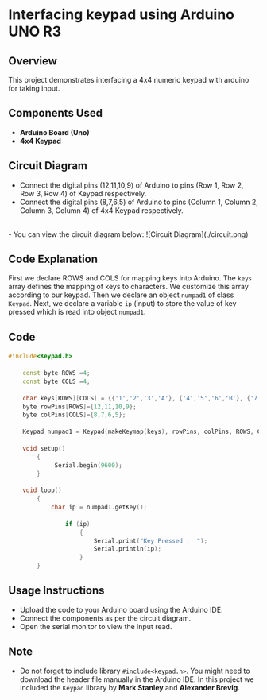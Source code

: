 # Interfacing keypad using Arduino UNO R3

## Overview
This project demonstrates interfacing a 4x4 numeric keypad with arduino for taking input.


## Components Used
- **Arduino Board (Uno)** 
  <br>
- **4x4 Keypad**
## Circuit Diagram
-  Connect the digital pins (12,11,10,9) of Arduino to pins (Row 1, Row 2, Row 3, Row 4) of Keypad respectively. <br>
-  Connect the digital pins (8,7,6,5) of Arduino to pins (Column 1, Column 2, Column 3, Column 4) of 4x4 Keypad respectively.
<br>
- You can view the circuit diagram below:
![Circuit Diagram](./circuit.png)

## Code Explanation
First we declare ROWS and COLS for mapping keys into Arduino. The `keys` array defines the mapping of keys to characters. We customize this array according to our keypad. Then we declare an object `numpad1` of class `Keypad`. Next, we declare a variable `ip` (input) to store the value of key pressed which is read into object `numpad1`.

## Code
```cpp
#include<Keypad.h>

	const byte ROWS =4;
	const byte COLS =4;

	char keys[ROWS][COLS] = {{'1','2','3','A'}, {'4','5','6','B'}, {'7','8','9','C'}, {'*','0','#','D'}};
	byte rowPins[ROWS]={12,11,10,9};
	byte colPins[COLS]={8,7,6,5};

	Keypad numpad1 = Keypad(makeKeymap(keys), rowPins, colPins, ROWS, COLS);

	void setup()
		{
			 Serial.begin(9600);
		}

	void loop()
		{
			char ip = numpad1.getKey();

				if (ip)
					{
						Serial.print("Key Pressed :  ");
						Serial.println(ip);
					}
		}
```

## Usage Instructions
-  Upload the code to your Arduino board using the Arduino IDE.
-  Connect the components as per the circuit diagram.
-  Open the serial monitor to view the input read.

## Note
- Do not forget to include library `#include<keypad.h>`. You might need to download the header file manually in the Arduino IDE. In this project we included the `Keypad` library by **Mark Stanley** and **Alexander Brevig**.
